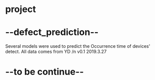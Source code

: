 # project
# --defect_prediction--
Several models were used to predict the Occurrence time of devices' detect. All data comes from YD /n
v0.1 2019.3.27

# --to be continue--
